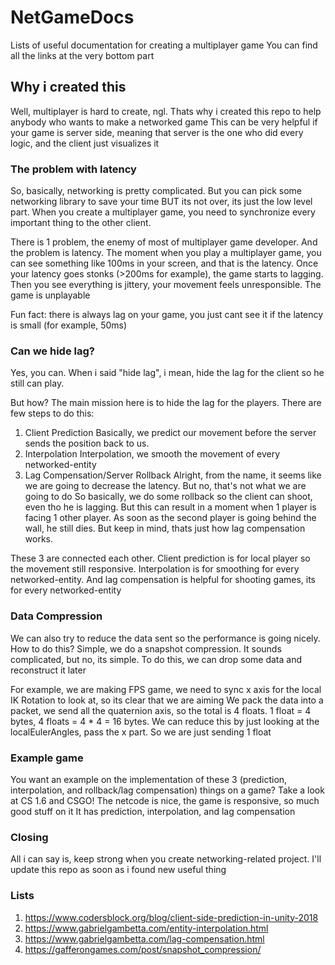 # NetGameDocs
Lists of useful documentation for creating a multiplayer game
You can find all the links at the very bottom part

## Why i created this
Well, multiplayer is hard to create, ngl. Thats why i created this repo to help anybody who wants to make a networked game
This can be very helpful if your game is server side, meaning that server is the one who did every logic, and the client just visualizes it

### The problem with latency
So, basically, networking is pretty complicated. But you can pick some networking library to save your time
BUT its not over, its just the low level part. When you create a multiplayer game, you need to synchronize every important thing to the other client.

There is 1 problem, the enemy of most of multiplayer game developer. And the problem is latency. The moment when you play a multiplayer game, you can see something like 100ms in your screen, and that is the latency. Once your latency goes stonks (>200ms for example), the game starts to lagging. Then you see everything is jittery, your movement feels unresponsible. The game is unplayable

Fun fact: there is always lag on your game, you just cant see it if the latency is small (for example, 50ms)

### Can we hide lag?
Yes, you can. When i said "hide lag", i mean, hide the lag for the client so he still can play.

But how?
The main mission here is to hide the lag for the players. There are few steps to do this:
1. Client Prediction
Basically, we predict our movement before the server sends the position back to us.
2. Interpolation
Interpolation, we smooth the movement of every networked-entity
3. Lag Compensation/Server Rollback
Alright, from the name, it seems like we are going to decrease the latency. But no, that's not what we are going to do
So basically, we do some rollback so the client can shoot, even tho he is lagging. But this can result in a moment when 1 player is facing 1 other player. As soon as the second player is going behind the wall, he still dies. But keep in mind, thats just how lag compensation works.

These 3 are connected each other. Client prediction is for local player so the movement still responsive. Interpolation is for smoothing for every networked-entity. And lag compensation is helpful for shooting games, its for every networked-entity

### Data Compression
We can also try to reduce the data sent so the performance is going nicely.
How to do this? Simple, we do a snapshot compression. It sounds complicated, but no, its simple. To do this, we can drop some data and reconstruct it later

For example, we are making FPS game, we need to sync x axis for the local IK Rotation to look at, so its clear that we are aiming
We pack the data into a packet, we send all the quaternion axis, so the total is 4 floats. 1 float = 4 bytes, 4 floats = 4 * 4 = 16 bytes. We can reduce this by just looking at the localEulerAngles, pass the x part. So we are just sending 1 float

### Example game
You want an example on the implementation of these 3 (prediction, interpolation, and rollback/lag compensation) things on a game?
Take a look at CS 1.6 and CSGO! The netcode is nice, the game is responsive, so much good stuff on it
It has prediction, interpolation, and lag compensation

### Closing
All i can say is, keep strong when you create networking-related project.
I'll update this repo as soon as i found new useful thing

### Lists
1. https://www.codersblock.org/blog/client-side-prediction-in-unity-2018
2. https://www.gabrielgambetta.com/entity-interpolation.html
3. https://www.gabrielgambetta.com/lag-compensation.html
4. https://gafferongames.com/post/snapshot_compression/
